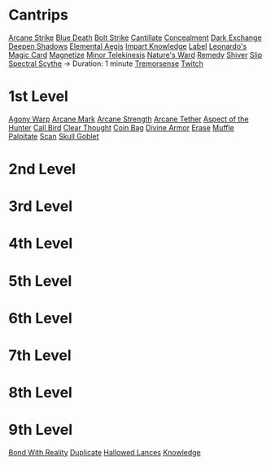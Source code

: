 # Cantrips
[Arcane Strike](https://www.dandwiki.com/wiki/Arcane_Strike_(5e_Spell))
[Blue Death](https://www.dandwiki.com/wiki/Blue_Death_(5e_Spell))
[Bolt Strike](https://www.dandwiki.com/wiki/Bolt_Strike_(5e_Spell))
[Cantillate](https://www.dandwiki.com/wiki/Cantillate_(5e_Spell))
[Concealment](https://www.dandwiki.com/wiki/Concealment_(5e_Spell))
[Dark Exchange](https://www.dandwiki.com/wiki/Dark_Exchange_(5e_Spell))
[Deepen Shadows](https://www.dandwiki.com/wiki/Deepen_Shadows_(5e_Spell))
[Elemental Aegis](https://www.dandwiki.com/wiki/Elemental_Aegis_(5e_Spell))
[Impart Knowledge](https://www.dandwiki.com/wiki/Impart_Knowledge_(5e_Spell))
[Label](https://www.dandwiki.com/wiki/Label_(5e_Spell))
[Leonardo's Magic Card](https://www.dandwiki.com/wiki/Leonardo%27s_Magic_Card_(5e_Spell))
[Magnetize](https://www.dandwiki.com/wiki/Magnetize_(5e_Spell))
[Minor Telekinesis](https://www.dandwiki.com/wiki/Minor_Telekinesis_(5e_Spell))
[Nature's Ward](https://www.dandwiki.com/wiki/Nature%27s_Ward_(5e_Spell))
[Remedy](https://www.dandwiki.com/wiki/Remedy_(5e_Spell))
[Shiver](https://www.dandwiki.com/wiki/Shiver_(5e_Spell))
[Slip](https://www.dandwiki.com/wiki/Slip_(5e_Spell))
[Spectral Scythe](https://www.dandwiki.com/wiki/Spectral_Scythe_(5e_Spell)) -> Duration: 1 minute
[Tremorsense](https://www.dandwiki.com/wiki/Tremorsense_(5e_Spell))
[Twitch](https://www.dandwiki.com/wiki/Twitch_(5e_Spell))
# 1st Level
[Agony Warp](https://www.dandwiki.com/wiki/Agony_Warp_(5e_Spell))
[Arcane Mark](https://www.dandwiki.com/wiki/Arcane_Mark_(5e_Spell))
[Arcane Strength](https://www.dandwiki.com/wiki/Arcane_Strength_(5e_Spell))
[Arcane Tether](https://www.dandwiki.com/wiki/Arcane_Tether_(5e_Spell))
[Aspect of the Hunter](https://www.dandwiki.com/wiki/Aspect_of_the_Hunter_(5e_Spell))
[Call Bird](https://www.dandwiki.com/wiki/Call_Bird_(5e_Spell))
[Clear Thought](https://www.dandwiki.com/wiki/Clear_Thought_(5e_Spell))
[Coin Bag](https://www.dandwiki.com/wiki/Coin_Bag_(5e_Spell))
[Divine Armor](https://www.dandwiki.com/wiki/Divine_Armor_(5e_Spell))
[Erase](https://www.dandwiki.com/wiki/Erase_(5e_Spell))
[Muffle](https://www.dandwiki.com/wiki/Muffle_(5e_Spell))
[Palpitate](https://www.dandwiki.com/wiki/Palpitate_(5e_Spell))
[Scan](https://www.dandwiki.com/wiki/Scan_(5e_Spell))
[Skull Goblet](https://www.dandwiki.com/wiki/Skull_Goblet_(5e_Spell))
# 2nd Level

# 3rd Level

# 4th Level

# 5th Level

# 6th Level

# 7th Level

# 8th Level

# 9th Level
[Bond With Reality](https://www.dandwiki.com/wiki/Bond_with_Reality_(5e_Spell))
[Duplicate](https://www.dandwiki.com/wiki/Duplicate_(5e_Spell))
[Hallowed Lances](https://www.dandwiki.com/wiki/Hallowed_Lances_(5e_Spell))
[Knowledge](https://www.dandwiki.com/wiki/Knowledge_(5e_Spell))